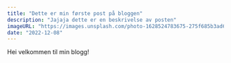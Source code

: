 ```yaml
---
title: "Dette er min første post på bloggen"
description: "Jajaja dette er en beskrivelse av posten"
imageURL: "https://images.unsplash.com/photo-1628524783675-275f685b3ad6?ixlib=rb-1.2.1&ixid=MnwxMjA3fDB8MHxwaG90by1wYWdlfHx8fGVufDB8fHx8&auto=format&fit=crop&w=1170&q=80"
date: "2022-12-08"
---
```


Hei velkommen til min blogg!